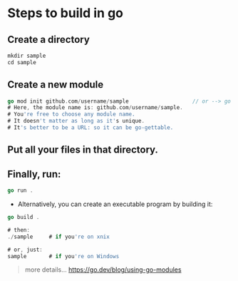 # Steps to build in go

## Create a directory

```go
mkdir sample
cd sample
```

## Create a new module

```go  
go mod init github.com/username/sample                    // or --> go mod init sample
# Here, the module name is: github.com/username/sample.
# You're free to choose any module name.
# It doesn't matter as long as it's unique.
# It's better to be a URL: so it can be go-gettable.
```
## Put all your files in that directory.
## Finally, run:

```go
go run .
```

- Alternatively, you can create an executable program by building it:

```go
go build .

# then:
./sample     # if you're on xnix

# or, just:
sample       # if you're on Windows
```
>more details... https://go.dev/blog/using-go-modules
